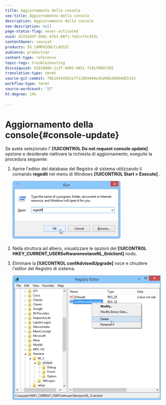 ```yaml
---
title: Aggiornamento della console
seo-title: Aggiornamento della console
description: Aggiornamento della console
seo-description: null
page-status-flag: never-activated
uuid: d2193d4f-b98c-47b1-88f1-7e5ccf4c453c
contentOwner: sauviat
products: SG_CAMPAIGN/CLASSIC
audience: production
content-type: reference
topic-tags: troubleshooting
discoiquuid: 9281808b-1c2f-4095-9051-f181f089f205
translation-type: tm+mt
source-git-commit: 70b143445b2e77128b9404e35d96b39694d55335
workflow-type: tm+mt
source-wordcount: '57'
ht-degree: 14%

---
```



# Aggiornamento della console{#console-update}

Se avete selezionato l’ **[!UICONTROL Do not request console update]** opzione e desiderate riattivare la richiesta di aggiornamento, eseguite la procedura seguente:

1. Aprire l&#39;editor del database del Registro di sistema utilizzando il comando **regedit** nel menu di Windows **[!UICONTROL Start > Execute]** .

   ![](assets/ncs_console_update_1.png)

1. Nella struttura ad albero, visualizzare le opzioni del **[!UICONTROL HKEY_CURRENT_USERSoftwareneolaneNL_6nlclient]** nodo.
1. Eliminare la **[!UICONTROL confAdvisedUpgrade]** voce e chiudere l&#39;editor del Registro di sistema.

   ![](assets/ncs_console_update_2.png)

